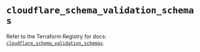 # `cloudflare_schema_validation_schemas`

Refer to the Terraform Registry for docs: [`cloudflare_schema_validation_schemas`](https://registry.terraform.io/providers/cloudflare/cloudflare/5.10.0/docs/resources/schema_validation_schemas).
